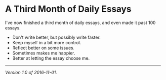 A Third Month of Daily Essays
=============================

I've now finished a third month of daily essays, and even made it past
100 essays.

* Don't write better, but possibly write faster.
* Keep myself in a bit more control.
* Reflect better on some issues.
* Sometimes makes me happier.
* Better at letting the essay choose me.

---

*Version 1.0 of 2016-11-01.*
